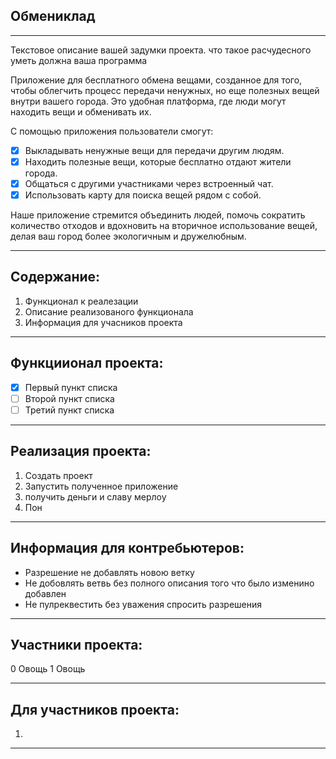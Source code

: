 ## Обмениклад
---
Текстовое описание вашей задумки проекта. что такое расчудесного уметь должна ваша программа 

Приложение для бесплатного обмена вещами, созданное для того, чтобы облегчить процесс передачи ненужных, но еще полезных вещей внутри вашего города. Это удобная платформа, где люди могут находить вещи и обменивать их.

С помощью приложения пользователи смогут:  
- [x] Выкладывать ненужные вещи для передачи другим людям.  
- [x] Находить полезные вещи, которые бесплатно отдают жители города.  
- [x] Общаться с другими участниками через встроенный чат.  
- [x] Использовать карту для поиска вещей рядом с собой.  

Наше приложение стремится объединить людей, помочь сократить количество отходов и вдохновить на вторичное использование вещей, делая ваш город более экологичным и дружелюбным.

---

## Содержание:

1. Функционал к реалезации 
2. Описание реализованого функционала 
3. Информация для учасников проекта

   
---

## Функциионал проекта: 

- [x] Первый пункт списка
- [ ] Второй пункт списка
- [ ] Третий пункт списка

---

## Реализация проекта:

1. Создать проект
2. Запустить полученное приложение
3. получить деньги и славу мерлоу
4. Пон

---

## Информация для контребьютеров:

* Разрешение не добавлять новою ветку 
* Не добовлять ветвь без полного описания того что было изменино  добавлен
* Не пулреквестить без уважения спросить разрешения

---

## Участники проекта:

0 Овощь
1 Овощь

---

## Для участников проекта:

1. 
----
